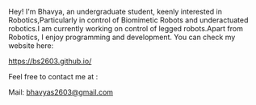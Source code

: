 Hey! I'm Bhavya, an undergraduate student, keenly interested in Robotics,Particularly in control of Biomimetic Robots and underactuated robotics.I am currently working on control of legged robots.Apart from Robotics, I enjoy programming and development. You can check my website here:

https://bs2603.github.io/

Feel free to contact me at :

Mail: bhavyas2603@gmail.com

